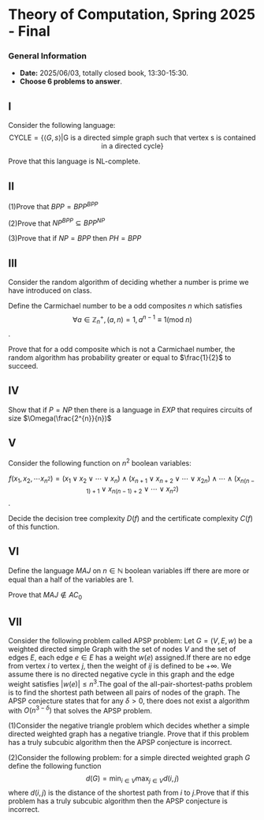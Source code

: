 # Theory of Computation, Spring 2025 - Final

### General Information
- **Date:** 2025/06/03, totally closed book, 13:30-15:30.
- **Choose 6 problems to answer**.

## I 
Consider the following language: 
$$\text{CYCLE}=\{\langle G,s\rangle\text{|G is a directed simple graph such that vertex s is contained in a directed cycle}\}$$

Prove that this language is NL-complete.
## II
(1)Prove that $BPP=BPP^{BPP}$

(2)Prove that $NP^{BPP}\subseteq BPP^{NP}$

(3)Prove that if $NP=BPP$ then $PH=BPP$

## III
Consider the random algorithm of deciding whether a number is prime we have introduced on class.

Define the  Carmichael number to be a odd composites $n$ which satisfies
$$\forall a \in \mathbb{Z}_{n}^{+}, (a,n)=1, a^{n-1}\equiv 1(\text{mod } n) $$. 

Prove that for a odd composite which is not a Carmichael number, the random algorithm has probability greater or equal to $\frac{1}{2}$ to succeed.
## IV
Show that if $P=NP$ then there is a language in $EXP$ that requires circuits of size $\Omega(\frac{2^{n}}{n})$
## V
Consider the following function on $n^2$ boolean variables:

$$f(x_1,x_2,\cdots x_{n^2})=(x_1\vee x_2\vee\cdots\vee x_n )\wedge(x_{n+1}\vee x_{n+2}\vee\cdots\vee x_{2n} )\wedge\cdots\wedge(x_{n(n-1)+1}\vee x_{n(n-1)+2}\vee\cdots\vee x_{n^2} ) $$.

Decide the decision tree complexity $D(f)$ and the certificate complexity $C(f)$ of this function.
## VI
Define the language $MAJ$ on $n\in \mathbb{N}$ boolean variables iff there are more or equal than a half of the variables are 1.

Prove that $MAJ\notin AC_{0}$
## VII
Consider the following problem called APSP problem: Let $G=(V,E,w)$ be a weighted directed simple Graph with the set of nodes $V$ and the set of edges $E$, each edge $e\in E$ has a weight $w(e)$ assigned.If there are no edge from vertex $i$ to vertex $j$, then the weight of $ij$ is defined to be $+\infty$. We assume there is no directed negative cycle in this graph and the edge weight satisfies $|w(e)|\leq n^{3}$.The goal of the all-pair-shortest-paths problem is to find the shortest path between all pairs of nodes of the graph. 
The APSP conjecture states that for any $\delta>0$, there does not exist a algorithm with $O(n^{3-\delta})$ that solves the APSP problem.

(1)Consider the negative triangle problem which decides whether a simple directed weighted graph has a negative triangle. Prove that if this problem has a truly subcubic algorithm then the APSP conjecture is incorrect.

(2)Consider the following problem: for a simple directed weighted graph $G$ define the following function $$d(G)=\min_{i\in V} \max_{j\in V}d(i,j)$$ where $d(i,j)$ is the distance of the shortest path from $i$ to $j$.Prove that if this problem has a truly subcubic algorithm then the APSP conjecture is incorrect.
